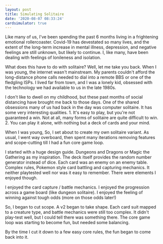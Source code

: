 ```yaml
---
layout: post
title: Simulating Solitaire
date: '2020-08-07 08:33:24'
cardsimulator: true
---
```



Like many of us, I've been spending the past 6 months living in a frightening emotional rollercoaster.  Covid-19 has devestated so many lives, and the extent of the long-term increase in mental illness, depression, and negative feelings are still unknown, but likely to continue.  I, like many, have been dealing with feelings of lonileness and isolation.

What does this have to do with solitaire?  Well, let me take you back.  When I was young, the internet wasn't mainstream.  My parents couldn't afford the long-distance phone calls needed to dial into a remote BBS or one of the fledgling ISPs.  I lived far from town, and I was a lonely kid, obsessed with the technology we had available to us in the late 1980s.  

I don't like to dwell on my childhood, but these past months of social distancing have brought me back to those days.  One of the shared obsessions many of us had back in the day was computer solitaire.  It has some very interesting qualities.  1.  It's easy to play, but you're not guaranteed a win.  Not at all, many forms of solitaire are quite difficult to win. 2.  You can play it alone, with nothing but a deck of cards and your mind.  

When I was young, 
So, I set about to create my own solitaire variant.  As usual, I went way overboard, then spent many iterations removing features and scope-cutting till I had a fun core game loop.  

I started with a huge design guide.  Dungeons and Dragons or Magic the Gathering as my inspiration.  The deck itself provides the random number generator instead of dice.  Each card was an enemy on an enemy table.  Complex rules, Pokemon style card battling and capturing mechanics.  It neither playtested well nor was it easy to remember.  There were elements I enjoyed though. 

I enjoyed the card capture / battle mechanics.  I enjoyed the progression across a game board (like dungeon solitaire).  I enjoyed the feeling of winning against tough odds (more on those odds later!)

So, I began to cut scope.  A v2 began to take shape.  Each card suit mapped to a creature type, and battle mechanics were still too complex. It didn't play-test well, but I could tell there was something there.  The core game loop was starting to become fun, but needed some balancing. 

By the time I cut it down to a few easy core rules, the fun began to come back into it.

